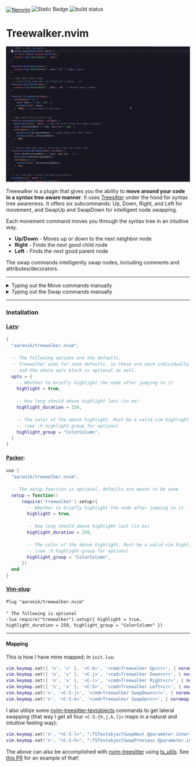 <a href="https://neovim.io/" style="vertical-align: middle;"><img src="https://img.shields.io/badge/NeoVim-%2357A143.svg?&amp;style=for-the-badge&amp;logo=neovim&amp;logoColor=white" alt="Neovim" style="height: 20px;"></a>
<span style="height: 20px;">
  <img alt="Static Badge" src="https://img.shields.io/badge/100%25_lua-purple" style="height: 20px;">
</span>
![build status](https://github.com/aaronik/treewalker.nvim/actions/workflows/test.yml/badge.svg)

# Treewalker.nvim

![A demo of moving around some code quickly using the plugin](static/fast_demo.gif)

Treewalker is a plugin that gives you the ability to **move around your code in a syntax tree aware manner**.
It uses [Treesitter](https://github.com/tree-sitter/tree-sitter) under the hood for syntax tree awareness.
It offers six subcommands: Up, Down, Right, and Left for movement, and SwapUp and SwapDown for intelligent node swapping.

Each movement command moves you through the syntax tree in an intuitive way.

* **Up/Down** - Moves up or down to the next neighbor node
* **Right** - Finds the next good child node
* **Left** - Finds the next good parent node

The swap commands intelligently swap nodes, including comments and attributes/decorators.

---

<details>
<summary>Typing out the Move commands manually</summary>
<img src="static/slow_move_demo.gif" alt="A demo of moving around some code slowly typing out each Treewalker move command">
</details>

<details>
<summary>Typing out the Swap commands manually</summary>
<img src="static/slow_swap_demo.gif" alt="A demo of swapping code slowly using Treewalker swap commands">
</details>

---

### Installation

#### [Lazy](https://github.com/folke/lazy.nvim):
```lua
{
  "aaronik/treewalker.nvim",

  -- The following options are the defaults.
  -- Treewalker aims for sane defaults, so these are each individually optional,
  -- and the whole opts block is optional as well.
  opts = {
    -- Whether to briefly highlight the node after jumping to it
    highlight = true,

    -- How long should above highlight last (in ms)
    highlight_duration = 250,

    -- The color of the above highlight. Must be a valid vim highlight group.
    -- (see :h highlight-group for options)
    highlight_group = "ColorColumn",
  }
}
```

#### [Packer](https://github.com/wbthomason/packer.nvim):
```lua
use {
  "aaronik/treewalker.nvim",

  -- The setup function is optional, defaults are meant to be sane
  setup = function()
      require('treewalker').setup({
        -- Whether to briefly highlight the node after jumping to it
        highlight = true,

        -- How long should above highlight last (in ms)
        highlight_duration = 250,

        -- The color of the above highlight. Must be a valid vim highlight group.
        -- (see :h highlight-group for options)
        highlight_group = "ColorColumn",
      })
  end
}
```

#### [Vim-plug](https://github.com/junegunn/vim-plug):
```vimscript
Plug "aaronik/treewalker.nvim"

" The following is optional
:lua require("treewalker").setup({ highlight = true, highlight_duration = 250, highlight_group = "ColorColumn" })
```

---

#### Mapping

This is how I have mine mapped; in `init.lua`:

```lua
vim.keymap.set({ 'n', 'v' }, '<C-k>', '<cmd>Treewalker Up<cr>', { noremap = true, silent = true })
vim.keymap.set({ 'n', 'v' }, '<C-j>', '<cmd>Treewalker Down<cr>', { noremap = true, silent = true })
vim.keymap.set({ 'n', 'v' }, '<C-l>', '<cmd>Treewalker Right<cr>', { noremap = true, silent = true })
vim.keymap.set({ 'n', 'v' }, '<C-h>', '<cmd>Treewalker Left<cr>', { noremap = true, silent = true })
vim.keymap.set('n', '<C-S-j>', '<cmd>Treewalker SwapDown<cr>', { noremap = true, silent = true })
vim.keymap.set('n', '<C-S-k>', '<cmd>Treewalker SwapUp<cr>', { noremap = true, silent = true })
```

I also utilize some
[nvim-treesitter-textobjects](https://github.com/nvim-treesitter/nvim-treesitter-textobjects?tab=readme-ov-file#text-objects-swap)
commands to get lateral swapping (that way I get all four `<C-S-{h,j,k,l}>` maps in a natural and intuitive feeling way):

```lua
vim.keymap.set('n', "<C-S-l>", ":TSTextobjectSwapNext @parameter.inner<CR>", { noremap = true, silent = true })
vim.keymap.set('n', "<C-S-h>", ":TSTextobjectSwapPrevious @parameter.inner<CR>", { noremap = true, silent = true })
```

The above can also be accomplished with
[nvim-treesitter](https://github.com/nvim-treesitter/nvim-treesitter) using
[ts_utils](https://github.com/nvim-treesitter/nvim-treesitter?tab=readme-ov-file#utilities).
See [this PR](https://github.com/aaronik/treewalker.nvim/pull/10/files) for
an example of that!

